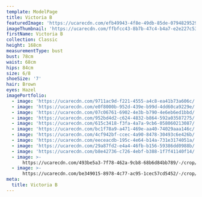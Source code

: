```yaml
---
template: ModelPage
title: Victoria B
featuredImage: 'https://ucarecdn.com/efb49943-4f8e-49db-85de-079482952927/'
imageThumbnail: 'https://ucarecdn.com/ffbfcc43-8b7b-47c4-b4a7-e2e227c53960/'
firstName: Victoria B
collection: Classic
height: 168cm
measurementType: bust
bust: 78cm
waist: 68cm
hips: 84cm
size: 6/8
shoeSize: '7'
hair: Brown
eyes: Hazel
imagePortfolio:
  - image: 'https://ucarecdn.com/9711ac9d-f221-4555-a4c8-ea41b73a606c/'
  - image: 'https://ucarecdn.com/e0f8000b-952d-439e-b99d-4dd60ca9229e/'
  - image: 'https://ucarecdn.com/07c06761-6902-4e3b-b790-4e6eb6ed1bbd/'
  - image: 'https://ucarecdn.com/952bd4d2-c624-4832-b864-592a03587275/'
  - image: 'https://ucarecdn.com/615c3418-f3fa-4a7a-9cb6-058060213087/'
  - image: 'https://ucarecdn.com/bc1f78a9-a471-469e-aa40-74029aaa146c/'
  - image: 'https://ucarecdn.com/4cf942bf-ccec-4a90-8478-30493c6e426b/'
  - image: 'https://ucarecdn.com/eeceacdb-195c-4e64-b14a-731e3174051a/'
  - image: 'https://ucarecdn.com/29a87fd2-e4a4-46fb-b156-59386dd0988b/'
  - image: 'https://ucarecdn.com/b8e42736-c726-4ebf-b388-1f7f41140f14/'
  - image: >-
      https://ucarecdn.com/493be5a3-7f78-462a-9cb8-68b6d84bb789/-/crop/750x833/0,0/-/preview/
  - image: >-
      https://ucarecdn.com/be349015-8978-4c77-ac95-1cec57cd5452/-/crop/737x935/0,0/-/preview/
meta:
  title: Victoria B
---
```


